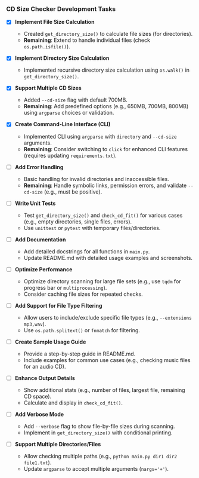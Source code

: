 ### CD Size Checker Development Tasks

- [x] **Implement File Size Calculation**
  - Created `get_directory_size()` to calculate file sizes (for directories).
  - **Remaining**: Extend to handle individual files (check `os.path.isfile()`).

- [x] **Implement Directory Size Calculation**
  - Implemented recursive directory size calculation using `os.walk()` in `get_directory_size()`.

- [x] **Support Multiple CD Sizes**
  - Added `--cd-size` flag with default 700MB.
  - **Remaining**: Add predefined options (e.g., 650MB, 700MB, 800MB) using `argparse` choices or validation.

- [x] **Create Command-Line Interface (CLI)**
  - Implemented CLI using `argparse` with `directory` and `--cd-size` arguments.
  - **Remaining**: Consider switching to `click` for enhanced CLI features (requires updating `requirements.txt`).

- [ ] **Add Error Handling**
  - Basic handling for invalid directories and inaccessible files.
  - **Remaining**: Handle symbolic links, permission errors, and validate `--cd-size` (e.g., must be positive).

- [ ] **Write Unit Tests**
  - Test `get_directory_size()` and `check_cd_fit()` for various cases (e.g., empty directories, single files, errors).
  - Use `unittest` or `pytest` with temporary files/directories.

- [ ] **Add Documentation**
  - Add detailed docstrings for all functions in `main.py`.
  - Update README.md with detailed usage examples and screenshots.

- [ ] **Optimize Performance**
  - Optimize directory scanning for large file sets (e.g., use `tqdm` for progress bar or `multiprocessing`).
  - Consider caching file sizes for repeated checks.

- [ ] **Add Support for File Type Filtering**
  - Allow users to include/exclude specific file types (e.g., `--extensions mp3,wav`).
  - Use `os.path.splitext()` or `fnmatch` for filtering.

- [ ] **Create Sample Usage Guide**
  - Provide a step-by-step guide in README.md.
  - Include examples for common use cases (e.g., checking music files for an audio CD).

- [ ] **Enhance Output Details**
  - Show additional stats (e.g., number of files, largest file, remaining CD space).
  - Calculate and display in `check_cd_fit()`.

- [ ] **Add Verbose Mode**
  - Add `--verbose` flag to show file-by-file sizes during scanning.
  - Implement in `get_directory_size()` with conditional printing.

- [ ] **Support Multiple Directories/Files**
  - Allow checking multiple paths (e.g., `python main.py dir1 dir2 file1.txt`).
  - Update `argparse` to accept multiple arguments (`nargs='+'`).